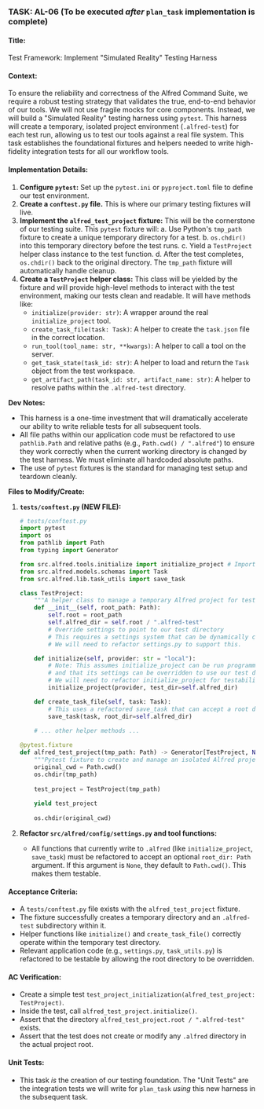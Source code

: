 ### **TASK: AL-06 (To be executed *after* `plan_task` implementation is complete)**

#### **Title:**
Test Framework: Implement "Simulated Reality" Testing Harness

#### **Context:**
To ensure the reliability and correctness of the Alfred Command Suite, we require a robust testing strategy that validates the true, end-to-end behavior of our tools. We will not use fragile mocks for core components. Instead, we will build a "Simulated Reality" testing harness using `pytest`. This harness will create a temporary, isolated project environment (`.alfred-test`) for each test run, allowing us to test our tools against a real file system. This task establishes the foundational fixtures and helpers needed to write high-fidelity integration tests for all our workflow tools.

#### **Implementation Details:**
1.  **Configure `pytest`:** Set up the `pytest.ini` or `pyproject.toml` file to define our test environment.
2.  **Create a `conftest.py` file.** This is where our primary testing fixtures will live.
3.  **Implement the `alfred_test_project` fixture:** This will be the cornerstone of our testing suite. This `pytest` fixture will:
    a.  Use Python's `tmp_path` fixture to create a unique temporary directory for a test.
    b.  `os.chdir()` into this temporary directory before the test runs.
    c.  Yield a `TestProject` helper class instance to the test function.
    d.  After the test completes, `os.chdir()` back to the original directory. The `tmp_path` fixture will automatically handle cleanup.
4.  **Create a `TestProject` helper class:** This class will be yielded by the fixture and will provide high-level methods to interact with the test environment, making our tests clean and readable. It will have methods like:
    *   `initialize(provider: str)`: A wrapper around the real `initialize_project` tool.
    *   `create_task_file(task: Task)`: A helper to create the `task.json` file in the correct location.
    *   `run_tool(tool_name: str, **kwargs)`: A helper to call a tool on the server.
    *   `get_task_state(task_id: str)`: A helper to load and return the `Task` object from the test workspace.
    *   `get_artifact_path(task_id: str, artifact_name: str)`: A helper to resolve paths within the `.alfred-test` directory.

**Dev Notes:**
*   This harness is a one-time investment that will dramatically accelerate our ability to write reliable tests for all subsequent tools.
*   All file paths within our application code must be refactored to use `pathlib.Path` and relative paths (e.g., `Path.cwd() / ".alfred"`) to ensure they work correctly when the current working directory is changed by the test harness. We must eliminate all hardcoded absolute paths.
*   The use of `pytest` fixtures is the standard for managing test setup and teardown cleanly.

**Files to Modify/Create:**

1.  **`tests/conftest.py` (NEW FILE):**
    ```python
    # tests/conftest.py
    import pytest
    import os
    from pathlib import Path
    from typing import Generator
    
    from src.alfred.tools.initialize import initialize_project # Import the real tool logic
    from src.alfred.models.schemas import Task
    from src.alfred.lib.task_utils import save_task

    class TestProject:
        """A helper class to manage a temporary Alfred project for testing."""
        def __init__(self, root_path: Path):
            self.root = root_path
            self.alfred_dir = self.root / ".alfred-test"
            # Override settings to point to our test directory
            # This requires a settings system that can be dynamically configured.
            # We will need to refactor settings.py to support this.

        def initialize(self, provider: str = "local"):
            # Note: This assumes initialize_project can be run programmatically
            # and that its settings can be overridden to use our test directory.
            # We will need to refactor initialize_project for testability.
            initialize_project(provider, test_dir=self.alfred_dir)

        def create_task_file(self, task: Task):
            # This uses a refactored save_task that can accept a root dir.
            save_task(task, root_dir=self.alfred_dir)
            
        # ... other helper methods ...

    @pytest.fixture
    def alfred_test_project(tmp_path: Path) -> Generator[TestProject, None, None]:
        """Pytest fixture to create and manage an isolated Alfred project for a test."""
        original_cwd = Path.cwd()
        os.chdir(tmp_path)
        
        test_project = TestProject(tmp_path)
        
        yield test_project
        
        os.chdir(original_cwd)
    ```

2.  **Refactor `src/alfred/config/settings.py` and tool functions:**
    *   All functions that currently write to `.alfred` (like `initialize_project`, `save_task`) must be refactored to accept an optional `root_dir: Path` argument. If this argument is `None`, they default to `Path.cwd()`. This makes them testable.

#### **Acceptance Criteria:**
*   A `tests/conftest.py` file exists with the `alfred_test_project` fixture.
*   The fixture successfully creates a temporary directory and an `.alfred-test` subdirectory within it.
*   Helper functions like `initialize()` and `create_task_file()` correctly operate within the temporary test directory.
*   Relevant application code (e.g., `settings.py`, `task_utils.py`) is refactored to be testable by allowing the root directory to be overridden.

#### **AC Verification:**
*   Create a simple test `test_project_initialization(alfred_test_project: TestProject)`.
*   Inside the test, call `alfred_test_project.initialize()`.
*   Assert that the directory `alfred_test_project.root / ".alfred-test"` exists.
*   Assert that the test does not create or modify any `.alfred` directory in the actual project root.

#### **Unit Tests:**
*   This task *is* the creation of our testing foundation. The "Unit Tests" are the integration tests we will write for `plan_task` *using* this new harness in the subsequent task.
